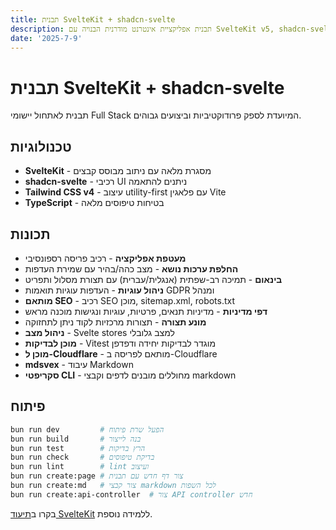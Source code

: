 ```yaml
---
title: תבנית SvelteKit + shadcn-svelte
description: תבנית אפליקציית אינטרנט מודרנית הבנויה עם SvelteKit v5, shadcn-svelte ו-TypeScript.
date: '2025-7-9'
---
```


# תבנית SvelteKit + shadcn-svelte

תבנית לאתחול יישומי Full Stack המיועדת לספק פרודוקטיביות וביצועים גבוהים.

## טכנולוגיות

- **SvelteKit** - מסגרת מלאה עם ניתוב מבוסס קבצים
- **shadcn-svelte** - רכיבי UI ניתנים להתאמה
- **Tailwind CSS v4** - עיצוב utility-first עם פלאגין Vite
- **TypeScript** - בטיחות טיפוסים מלאה

## תכונות

- **מעטפת אפליקציה** - רכיב פריסה רספונסיבי
- **החלפת ערכות נושא** - מצב כהה/בהיר עם שמירת העדפות
- **בינאום** - תמיכה רב-שפתית (אנגלית/עברית) עם תצורת מסלול ותפריט
- **ניהול עוגיות** - העדפות עוגיות תואמות GDPR ומנהל
- **מותאם SEO** - רכיב SEO מוכן, sitemap.xml, robots.txt
- **דפי מדיניות** - מדיניות תנאים, פרטיות, עוגיות ונגישות מוכנה מראש
- **מונע תצורה** - תצורות מרכזיות לקוד ניתן לתחזוקה
- **ניהול מצב** - Svelte stores למצב גלובלי
- **מוכן לבדיקות** - Vitest מוגדר לבדיקות יחידה ודפדפן
- **מוכן ל-Cloudflare** - מותאם לפריסה ב-Cloudflare
- **mdsvex** - עיבוד Markdown
- **סקריפטי CLI** - מחוללים מובנים לדפים וקבצי markdown

## פיתוח

```bash
bun run dev         # הפעל שרת פיתוח
bun run build       # בנה לייצור
bun run test        # הרץ בדיקות
bun run check       # בדיקת טיפוסים
bun run lint        # lint ועיצוב
bun run create:page # צור דף חדש עם תבנית
bun run create:md   # צור קבצי markdown לכל השפות
bun run create:api-controller  # צור API controller חדש
```

בקרו ב[תיעוד SvelteKit](https://svelte.dev/docs/kit) ללמידה נוספת.
